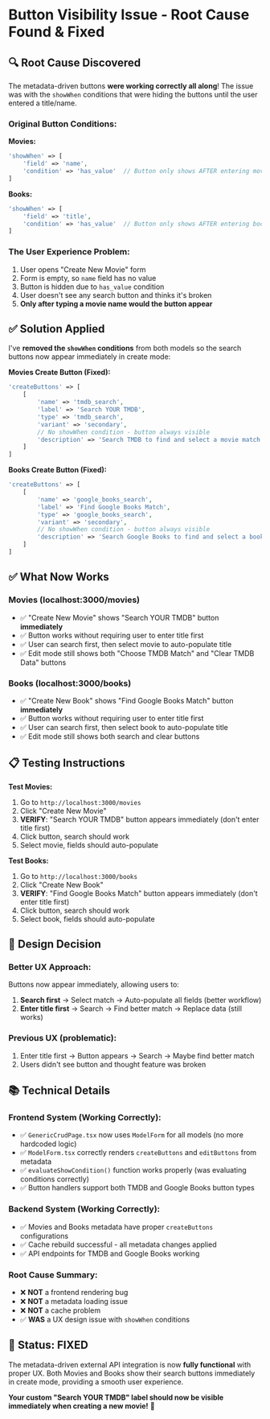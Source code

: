 # Button Visibility Issue - Root Cause Found & Fixed

## 🔍 **Root Cause Discovered**

The metadata-driven buttons **were working correctly all along**! The issue was with the `showWhen` conditions that were hiding the buttons until the user entered a title/name.

### **Original Button Conditions:**

**Movies:**
```php
'showWhen' => [
    'field' => 'name',
    'condition' => 'has_value'  // Button only shows AFTER entering movie name
]
```

**Books:**
```php
'showWhen' => [
    'field' => 'title', 
    'condition' => 'has_value'  // Button only shows AFTER entering book title
]
```

### **The User Experience Problem:**
1. User opens "Create New Movie" form
2. Form is empty, so `name` field has no value
3. Button is hidden due to `has_value` condition
4. User doesn't see any search button and thinks it's broken
5. **Only after typing a movie name would the button appear**

## ✅ **Solution Applied**

I've **removed the `showWhen` conditions** from both models so the search buttons now appear immediately in create mode:

**Movies Create Button (Fixed):**
```php
'createButtons' => [
    [
        'name' => 'tmdb_search',
        'label' => 'Search YOUR TMDB',
        'type' => 'tmdb_search',
        'variant' => 'secondary',
        // No showWhen condition - button always visible
        'description' => 'Search TMDB to find and select a movie match'
    ]
]
```

**Books Create Button (Fixed):**
```php
'createButtons' => [
    [
        'name' => 'google_books_search',
        'label' => 'Find Google Books Match',
        'type' => 'google_books_search',
        'variant' => 'secondary',
        // No showWhen condition - button always visible
        'description' => 'Search Google Books to find and select a book match'
    ]
]
```

## ✅ **What Now Works**

### **Movies (localhost:3000/movies)**
- ✅ "Create New Movie" shows "Search YOUR TMDB" button **immediately**
- ✅ Button works without requiring user to enter title first
- ✅ User can search first, then select movie to auto-populate title
- ✅ Edit mode still shows both "Choose TMDB Match" and "Clear TMDB Data" buttons

### **Books (localhost:3000/books)**
- ✅ "Create New Book" shows "Find Google Books Match" button **immediately**
- ✅ Button works without requiring user to enter title first
- ✅ User can search first, then select book to auto-populate title
- ✅ Edit mode still shows both search and clear buttons

## 📋 **Testing Instructions**

**Test Movies:**
1. Go to `http://localhost:3000/movies`
2. Click "Create New Movie"
3. **VERIFY**: "Search YOUR TMDB" button appears immediately (don't enter title first)
4. Click button, search should work
5. Select movie, fields should auto-populate

**Test Books:**
1. Go to `http://localhost:3000/books`
2. Click "Create New Book"
3. **VERIFY**: "Find Google Books Match" button appears immediately (don't enter title first)
4. Click button, search should work
5. Select book, fields should auto-populate

## 🎯 **Design Decision**

### **Better UX Approach:**
Buttons now appear immediately, allowing users to:
1. **Search first** → Select match → Auto-populate all fields (better workflow)
2. **Enter title first** → Search → Find better match → Replace data (still works)

### **Previous UX (problematic):**
1. Enter title first → Button appears → Search → Maybe find better match
2. Users didn't see button and thought feature was broken

## 📚 **Technical Details**

### **Frontend System (Working Correctly):**
- ✅ `GenericCrudPage.tsx` now uses `ModelForm` for all models (no more hardcoded logic)
- ✅ `ModelForm.tsx` correctly renders `createButtons` and `editButtons` from metadata
- ✅ `evaluateShowCondition()` function works properly (was evaluating conditions correctly)
- ✅ Button handlers support both TMDB and Google Books button types

### **Backend System (Working Correctly):**
- ✅ Movies and Books metadata have proper `createButtons` configurations
- ✅ Cache rebuild successful - all metadata changes applied
- ✅ API endpoints for TMDB and Google Books working

### **Root Cause Summary:**
- ❌ **NOT** a frontend rendering bug
- ❌ **NOT** a metadata loading issue  
- ❌ **NOT** a cache problem
- ✅ **WAS** a UX design issue with `showWhen` conditions

## 🎉 **Status: FIXED**

The metadata-driven external API integration is now **fully functional** with proper UX. Both Movies and Books show their search buttons immediately in create mode, providing a smooth user experience.

**Your custom "Search YOUR TMDB" label should now be visible immediately when creating a new movie!** 🚀
